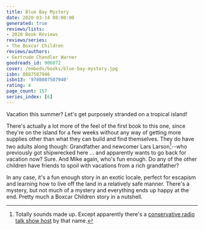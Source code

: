 ```yaml
---
title: Blue Bay Mystery
date: 2020-03-14 00:00:00
generated: true
reviews/lists:
- 2020 Book Reviews
reviews/series:
- The Boxcar Children
reviews/authors:
- Gertrude Chandler Warner
goodreads_id: 906072
cover: /embeds/books/blue-bay-mystery.jpg
isbn: 0807507946
isbn13: '9780807507940'
rating: 4
page_count: 157
series_index: [6]
---
```

Vacation this summer? Let's get purposely stranded on a tropical island!  

There's actually a lot more of the feel of the first book to this one, since they're on the island for a few weeks without any way of getting more supplies other than what they can build and find themselves. They do have two adults along though: Grandfather and newcomer Lars Larson[^madeup]--who previously got shipwrecked here ... and apparently wants to go back for vacation now? Sure. And Mike again, who's fun enough. Do any of the other children have friends to spoil with vacations from a rich grandfather?  

<!--more-->

In any case, it's a fun enough story in an exotic locale, perfect for escapism and learning how to live off the land in a relatively safe manner. There's a mystery, but not much of a mystery and everything ends up happy at the end. Pretty much a Boxcar Children story in a nutshell.  

[^madeup]: Totally sounds made up. Except apparently there's a [conservative radio talk show host](https://www.larslarson.com/) by that name.